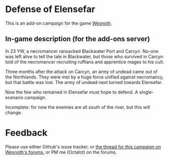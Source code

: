 Defense of Elensefar
====================

This is an add-on campaign for the game [Wesnoth](https://www.wesnoth.org/).

In-game description (for the add-ons server)
--------------------------------------------

In 23 YW, a necromancer ransacked Blackwater Port and Carcyn. No-one was left alive to tell the tale in Blackwater, but those who survived in Carcyn told of the necromancer recruiting ruffians and apprentice mages to his cult.

Three months after the attack on Carcyn, an army of undead came out of the Northlands. They were met by a huge force unified against necromancy, but that battle was lost. The army of undead next turned towards Elensefar.

Now the few who remained in Elensefar must hope to defend. A single-scenario campaign.

Incomplete: for now the enemies are all south of the river, but this will change.

Feedback
========

Please use either Github's issue tracker, or [the thread for this campaign on Wesnoth's forums](https://r.wesnoth.org/t49617), or PM me (Octalot) on the forums.
